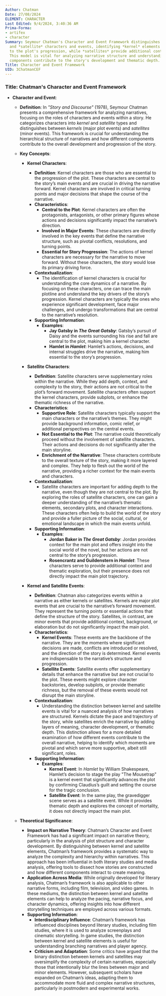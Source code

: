 ```yaml
---
Author: Chatman
Date: 27/08/2024
ELEMENT: CHARACTER
Last Edited: 9/4/2024, 3:40:36 AM
Prima-Forma:
- artifex
- character
Summary: Seymour Chatman's Character and Event Framework distinguishes between *kernel*
  and *satellite* characters and events, identifying *kernel* elements as crucial
  to the plot's progression, while *satellites* provide additional context and enrichment.
  This model is vital for analyzing narrative structure and understanding how different
  components contribute to the story's development and thematic depth.
Title: Character and Event Framework
UID: 3ChatmanCEF
---
```

### Title: **Chatman's Character and Event Framework**

- **Character and Event**:
  - **Definition**: In *"Story and Discourse"* (1978), Seymour Chatman presents a comprehensive framework for analyzing narratives, focusing on the roles of characters and events within a story. He categorizes characters into *kernel* and *satellite* types and distinguishes between *kernels* (major plot events) and *satellites* (minor events). This framework is crucial for understanding the hierarchical structure of narratives and how different components contribute to the overall development and progression of the story.

  - **Key Concepts**:
    - **Kernel Characters**:
      - **Definition**: Kernel characters are those who are essential to the progression of the plot. These characters are central to the story’s main events and are crucial in driving the narrative forward. Kernel characters are involved in critical turning points and major decisions that shape the course of the narrative.
      - **Characteristics**:
        - **Central to the Plot**: Kernel characters are often the protagonists, antagonists, or other primary figures whose actions and decisions significantly impact the narrative’s direction.
        - **Involved in Major Events**: These characters are directly involved in the key events that define the narrative structure, such as pivotal conflicts, resolutions, and turning points.
        - **Essential for Story Progression**: The actions of kernel characters are necessary for the narrative to move forward. Without these characters, the story would lose its primary driving force.
      - **Contextualization**:
        - The identification of kernel characters is crucial for understanding the core dynamics of a narrative. By focusing on these characters, one can trace the main plotline and understand the key drivers of the story’s progression. Kernel characters are typically the ones who experience significant development, face major challenges, and undergo transformations that are central to the narrative’s resolution.
      - **Supporting Information**:
        - **Examples**:
          - **Jay Gatsby in *The Great Gatsby***: Gatsby’s pursuit of Daisy and the events surrounding his rise and fall are central to the plot, making him a kernel character.
          - **Hamlet in *Hamlet***: Hamlet’s actions, decisions, and internal struggles drive the narrative, making him essential to the story’s progression.

    - **Satellite Characters**:
      - **Definition**: Satellite characters serve supplementary roles within the narrative. While they add depth, context, and complexity to the story, their actions are not critical to the plot’s forward movement. Satellite characters often support the kernel characters, provide subplots, or enhance the thematic richness of the narrative.
      - **Characteristics**:
        - **Supportive Role**: Satellite characters typically support the main characters or the narrative’s themes. They might provide background information, comic relief, or additional perspectives on the central events.
        - **Not Essential to the Plot**: The narrative could theoretically proceed without the involvement of satellite characters. Their actions and decisions do not significantly alter the main storyline.
        - **Enrichment of the Narrative**: These characters contribute to the overall texture of the story, making it more layered and complex. They help to flesh out the world of the narrative, providing a richer context for the main events and characters.
      - **Contextualization**:
        - Satellite characters are important for adding depth to the narrative, even though they are not central to the plot. By exploring the roles of satellite characters, one can gain a deeper understanding of the narrative’s thematic elements, secondary plots, and character interactions. These characters often help to build the world of the story and provide a fuller picture of the social, cultural, or emotional landscape in which the main events unfold.
      - **Supporting Information**:
        - **Examples**:
          - **Jordan Baker in *The Great Gatsby***: Jordan provides context for the main plot and offers insight into the social world of the novel, but her actions are not central to the story’s progression.
          - **Rosencrantz and Guildenstern in *Hamlet***: These characters serve to provide additional context and thematic exploration, but their presence does not directly impact the main plot trajectory.

    - **Kernel and Satellite Events**:
      - **Definition**: Chatman also categorizes events within a narrative as either kernels or satellites. Kernels are major plot events that are crucial to the narrative’s forward movement. They represent the turning points or essential actions that define the structure of the story. Satellites, in contrast, are minor events that provide additional context, background, or elaboration but do not significantly impact the main plot.
      - **Characteristics**:
        - **Kernel Events**: These events are the backbone of the narrative. They are the moments where significant decisions are made, conflicts are introduced or resolved, and the direction of the story is determined. Kernel events are indispensable to the narrative’s structure and progression.
        - **Satellite Events**: Satellite events offer supplementary details that enhance the narrative but are not crucial to the plot. These events might explore character backstories, develop subplots, or provide thematic richness, but the removal of these events would not disrupt the main storyline.
      - **Contextualization**:
        - Understanding the distinction between kernel and satellite events is vital for a nuanced analysis of how narratives are structured. Kernels dictate the pace and trajectory of the story, while satellites enrich the narrative by adding layers of meaning, character development, or thematic depth. This distinction allows for a more detailed examination of how different events contribute to the overall narrative, helping to identify which moments are pivotal and which serve more supportive, albeit still significant, roles.
      - **Supporting Information**:
        - **Examples**:
          - **Kernel Event**: In *Hamlet* by William Shakespeare, Hamlet’s decision to stage the play "The Mousetrap" is a kernel event that significantly advances the plot by confirming Claudius’s guilt and setting the course for the tragic conclusion.
          - **Satellite Event**: In the same play, the gravedigger scene serves as a satellite event. While it provides thematic depth and explores the concept of mortality, it does not directly impact the main plot.

  - **Theoretical Significance**:
    - **Impact on Narrative Theory**: Chatman’s Character and Event Framework has had a significant impact on narrative theory, particularly in the analysis of plot structure and character development. By distinguishing between kernel and satellite elements, Chatman’s framework provides a systematic way to analyze the complexity and hierarchy within narratives. This approach has been influential in both literary studies and media analysis, offering tools to dissect how stories are constructed and how different components interact to create meaning.
    - **Application Across Media**: While originally developed for literary analysis, Chatman’s framework is also applicable to other narrative forms, including film, television, and video games. In these mediums, the distinction between kernel and satellite elements can help to analyze the pacing, narrative focus, and character dynamics, offering insights into how different storytelling techniques are employed across various formats.
    - **Supporting Information**:
      - **Interdisciplinary Influence**: Chatman’s framework has influenced disciplines beyond literary studies, including film studies, where it is used to analyze screenplays and cinematic storytelling. In game studies, the distinction between kernel and satellite elements is useful for understanding branching narratives and player agency.
      - **Criticism and Adaptation**: Some critics have argued that the binary distinction between kernels and satellites may oversimplify the complexity of certain narratives, especially those that intentionally blur the lines between major and minor elements. However, subsequent scholars have expanded on Chatman’s ideas, adapting them to accommodate more fluid and complex narrative structures, particularly in postmodern and experimental works.
